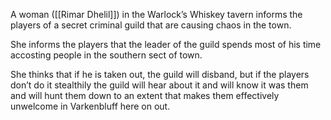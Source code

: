 A woman ([[Rimar Dhelil]]) in the Warlock’s Whiskey tavern informs the players of a secret criminal guild that are causing chaos in the town. 

She informs the players that the leader of the guild spends most of his time accosting people in the southern sect of town. 

She thinks that if he is taken out, the guild will disband, but if the players don’t do it stealthily the guild will hear about it and will know it was them and will hunt them down to an extent that makes them effectively unwelcome in Varkenbluff here on out.